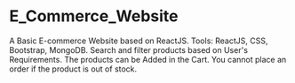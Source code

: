# E_Commerce_Website
A Basic E-commerce Website based on ReactJS.
Tools: ReactJS, CSS, Bootstrap, MongoDB.
Search and filter products based on User's Requirements.
The products can be Added in the Cart.
You cannot place an order if the product is out of stock.
